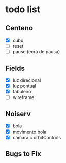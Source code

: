 # todo list

## Centeno
 * [x] cubo
 * [ ] reset
 * [ ] pause (ecrã de pausa)

## Fields
 * [x] luz direcional
 * [x] luz pontual
 * [x] tabuleiro
 * [ ] wireframe

## Noiserv
 * [x] bola
 * [x] movimento bola
 * [x] câmara c orbitControls

## Bugs to Fix
